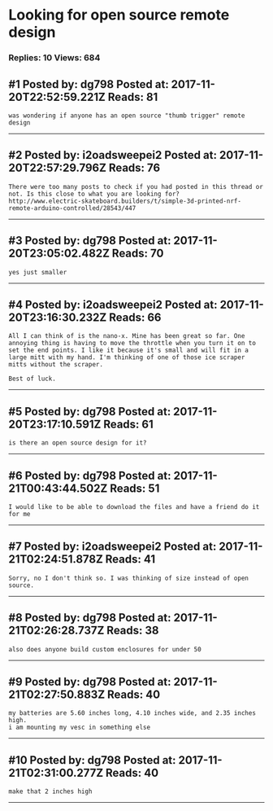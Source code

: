 # Looking for open source remote design

### Replies: 10 Views: 684

## \#1 Posted by: dg798 Posted at: 2017-11-20T22:52:59.221Z Reads: 81

```
was wondering if anyone has an open source "thumb trigger" remote design
```

---
## \#2 Posted by: i2oadsweepei2 Posted at: 2017-11-20T22:57:29.796Z Reads: 76

```
There were too many posts to check if you had posted in this thread or not. Is this close to what you are looking for?
http://www.electric-skateboard.builders/t/simple-3d-printed-nrf-remote-arduino-controlled/28543/447
```

---
## \#3 Posted by: dg798 Posted at: 2017-11-20T23:05:02.482Z Reads: 70

```
yes just smaller
```

---
## \#4 Posted by: i2oadsweepei2 Posted at: 2017-11-20T23:16:30.232Z Reads: 66

```
All I can think of is the nano-x. Mine has been great so far. One annoying thing is having to move the throttle when you turn it on to set the end points. I like it because it's small and will fit in a large mitt with my hand. I'm thinking of one of those ice scraper mitts without the scraper.

Best of luck.
```

---
## \#5 Posted by: dg798 Posted at: 2017-11-20T23:17:10.591Z Reads: 61

```
is there an open source design for it?
```

---
## \#6 Posted by: dg798 Posted at: 2017-11-21T00:43:44.502Z Reads: 51

```
I would like to be able to download the files and have a friend do it for me
```

---
## \#7 Posted by: i2oadsweepei2 Posted at: 2017-11-21T02:24:51.878Z Reads: 41

```
Sorry, no I don't think so. I was thinking of size instead of open source.
```

---
## \#8 Posted by: dg798 Posted at: 2017-11-21T02:26:28.737Z Reads: 38

```
also does anyone build custom enclosures for under 50
```

---
## \#9 Posted by: dg798 Posted at: 2017-11-21T02:27:50.883Z Reads: 40

```
my batteries are 5.60 inches long, 4.10 inches wide, and 2.35 inches high.
i am mounting my vesc in something else
```

---
## \#10 Posted by: dg798 Posted at: 2017-11-21T02:31:00.277Z Reads: 40

```
make that 2 inches high
```

---

